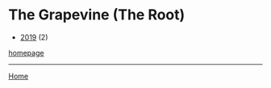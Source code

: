 # The Grapevine (The Root)

  * [2019](./the-grapevine-the-root-2019.md) (2)

[homepage](https://thegrapevine.theroot.com/)

----

[Home](../index.md)

